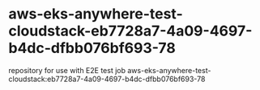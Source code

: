 # aws-eks-anywhere-test-cloudstack-eb7728a7-4a09-4697-b4dc-dfbb076bf693-78
repository for use with E2E test job aws-eks-anywhere-test-cloudstack:eb7728a7-4a09-4697-b4dc-dfbb076bf693-78

